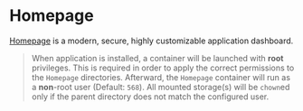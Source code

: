 # Homepage

[Homepage](https://github.com/benphelps/homepage) is a modern, secure, highly customizable application dashboard.

> When application is installed, a container will be launched with **root** privileges.
> This is required in order to apply the correct permissions to the `Homepage` directories.
> Afterward, the `Homepage` container will run as a **non**-root user (Default: `568`).
> All mounted storage(s) will be `chown`ed only if the parent directory does not match the configured user.
